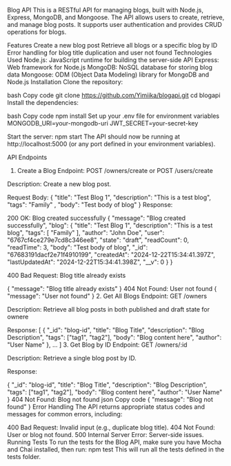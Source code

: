 
Blog API
This is a RESTful API for managing blogs, built with Node.js, Express, MongoDB, and Mongoose. The API allows users to create, retrieve, and manage blog posts. It supports user authentication and provides CRUD operations for blogs.

Features
Create a new blog post
Retrieve all blogs or a specific blog by ID
Error handling for blog title duplication and user not found
Technologies Used
Node.js: JavaScript runtime for building the server-side API
Express: Web framework for Node.js
MongoDB: NoSQL database for storing blog data
Mongoose: ODM (Object Data Modeling) library for MongoDB and Node.js
Installation
Clone the repository:

bash
Copy code
git clone https://github.com/Yimiika/blogapi.git
cd blogapi
Install the dependencies:

bash
Copy code
npm install
Set up your .env file for environment variables
MONGODB_URI=your-mongodb-uri
JWT_SECRET=your-secret-key

Start the server:
npm start
The API should now be running at http://localhost:5000 (or any port defined in your environment variables).

API Endpoints
1. Create a Blog
Endpoint: POST /owners/create or 
          POST /users/create

Description: Create a new blog post.

Request Body:
{
  "title": "Test Blog 1",
  "description": "This is a test blog",
  "tags": "Family" ,
  "body": "Test body of blog"
}
Response:

200 OK: Blog created successfully
{
  "message": "Blog created successfully",
  "blog": {
    "title": "Test Blog 1",
    "description": "This is a test blog",
    "tags": [
      "Family"
    ],
    "author": "John Doe",
    "user": "6767cf4ce279e7cd8c346ee8",
    "state": "draft",
    "readCount": 0,
    "readTime": 3,
    "body": "Test body of blog",
    "_id": "67683191dacf2e71f4910199",
    "createdAt": "2024-12-22T15:34:41.397Z",
    "lastUpdatedAt": "2024-12-22T15:34:41.398Z",
    "__v": 0
  }
}

400 Bad Request: Blog title already exists

{
  "message": "Blog title already exists"
}
404 Not Found: User not found
{
  "message": "User not found"
}
2. Get All Blogs
Endpoint: GET /owners

Description: Retrieve all blog posts in both published and draft state for ownere

Response:
[
  {
    "_id": "blog-id",
    "title": "Blog Title",
    "description": "Blog Description",
    "tags": ["tag1", "tag2"],
    "body": "Blog content here",
    "author": "User Name"
  },
  ...
]
3. Get Blog by ID
Endpoint: GET /owners/:id

Description: Retrieve a single blog post by ID.

Response:

{
  "_id": "blog-id",
  "title": "Blog Title",
  "description": "Blog Description",
  "tags": ["tag1", "tag2"],
  "body": "Blog content here",
  "author": "User Name"
}
404 Not Found: Blog not found
json
Copy code
{
  "message": "Blog not found"
}
Error Handling
The API returns appropriate status codes and messages for common errors, including:

400 Bad Request: Invalid input (e.g., duplicate blog title).
404 Not Found: User or blog not found.
500 Internal Server Error: Server-side issues.
Running Tests
To run the tests for the Blog API, make sure you have Mocha and Chai installed, then run:
npm test
This will run all the tests defined in the tests folder.

